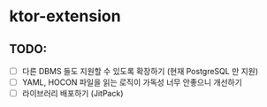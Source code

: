 # ktor-extension

## TODO: 
- [ ] 다른 DBMS 들도 지원할 수 있도록 확장하기 (현재 PostgreSQL 만 지원)
- [ ] YAML, HOCON 파일을 읽는 로직이 가독성 너무 안좋으니 개선하기
- [ ] 라이브러리 배포하기 (JitPack)